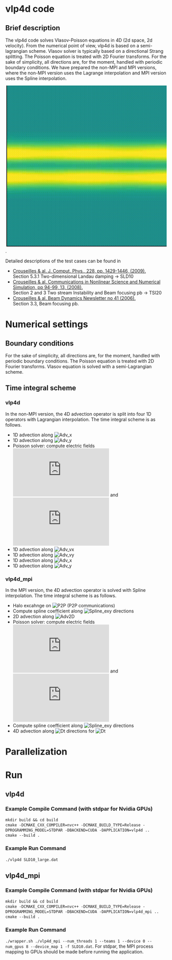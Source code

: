 # vlp4d code

## Brief description
The vlp4d code solves Vlasov-Poisson equations in 4D (2d space, 2d velocity). 
From the numerical point of view, vlp4d is based on a semi-lagrangian scheme. 
Vlasov solver is typically based on a directional Strang splitting. The Poisson equation is treated with 2D Fourier transforms. 
For the sake of simplicity, all directions are, for the moment, handled with periodic boundary conditions. 
We have prepared the non-MPI and MPI versions, where the non-MPI version uses the Lagrange interpolation and MPI version uses the Spline interpolation.

![vlp4d](figs/fxvx_anime.gif). 

Detailed descriptions of the test cases can be found in 
- [Crouseilles & al. J. Comput. Phys., 228, pp. 1429-1446, (2009).](http://people.rennes.inria.fr/Nicolas.Crouseilles/loss4D.pdf)  
  Section 5.3.1 Two-dimensional Landau damping -> SLD10
- [Crouseilles & al. Communications in Nonlinear Science and Numerical Simulation, pp 94-99, 13, (2008).](http://people.rennes.inria.fr/Nicolas.Crouseilles/cgls2.pdf)  
  Section 2 and 3 Two stream Instability and Beam focusing pb -> TSI20
- [Crouseilles & al. Beam Dynamics Newsletter no 41 (2006).](http://icfa-bd.kek.jp/Newsletter41.pdf )  
  Section 3.3, Beam focusing pb.
  
# Numerical settings
## Boundary conditions
For the sake of simplicity, all directions are, for the moment, handled with periodic boundary conditions. The Poisson equation is treated with 2D Fourier transforms. Vlasov equation is solved with a semi-Lagrangian scheme.

## Time integral scheme
### vlp4d
In the non-MPI version, the 4D advection operator is split into four 1D operators with Lagrangian interpolation. The time integral scheme is as follows.

- 1D advection along ![Adv_x](https://latex.codecogs.com/svg.latex?x(\Delta~t/2))
- 1D advection along ![Adv_y](https://latex.codecogs.com/svg.latex?y(\Delta~t/2))
- Poisson solver: compute electric fields ![E_x](https://latex.codecogs.com/svg.latex?E_x) and ![E_y](https://latex.codecogs.com/svg.latex?E_y)
- 1D advection along ![Adv_vx](https://latex.codecogs.com/svg.latex?v_x(\Delta~t))
- 1D advection along ![Adv_vy](https://latex.codecogs.com/svg.latex?v_y(\Delta~t))
- 1D advection along ![Adv_x](https://latex.codecogs.com/svg.latex?x(\Delta~t/2))
- 1D advection along ![Adv_y](https://latex.codecogs.com/svg.latex?y(\Delta~t/2))

### vlp4d_mpi
In the MPI version, the 4D advection operator is solved with Spline interpolation. The time integral scheme is as follows.
- Halo excahnge on ![P2P](https://latex.codecogs.com/svg.latex?f^{n}) (P2P communications)  
- Compute spline coefficient along ![Spline_exy](https://latex.codecogs.com/svg.latex?\left(x,y\right)) directions
- 2D advection along ![Adv2D](https://latex.codecogs.com/svg.latex?x,y\left(\Delta~t/2\right))
- Poisson solver: compute electric fields ![E_x](https://latex.codecogs.com/svg.latex?E_x) and ![E_y](https://latex.codecogs.com/svg.latex?E_y)
- Compute spline coefficient along ![Spline_exy](https://latex.codecogs.com/svg.latex?\left(v_x,v_y\right)) directions
- 4D advection along ![Dt](https://latex.codecogs.com/svg.latex?\left(x,y,v_{x},v_{y}\right)) directions for ![Dt](https://latex.codecogs.com/svg.latex?\Delta~t)
  
# Parallelization

# Run
## vlp4d
### Example Compile Command (with stdpar for Nvidia GPUs)
```
mkdir build && cd build
cmake -DCMAKE_CXX_COMPILER=nvc++ -DCMAKE_BUILD_TYPE=Release -DPROGRAMMING_MODEL=STDPAR -DBACKEND=CUDA -DAPPLICATION=vlp4d ..
cmake --build .
```

### Example Run Command
```./vlp4d SLD10_large.dat```

## vlp4d_mpi
### Example Compile Command (with stdpar for Nvidia GPUs)
```
mkdir build && cd build
cmake -DCMAKE_CXX_COMPILER=nvc++ -DCMAKE_BUILD_TYPE=Release -DPROGRAMMING_MODEL=STDPAR -DBACKEND=CUDA -DAPPLICATION=vlp4d_mpi ..
cmake --build .
```

### Example Run Command
```./wrapper.sh ./vlp4d_mpi --num_threads 1 --teams 1 --device 0 --num_gpus 8 --device_map 1 -f SLD10.dat```. 
For stdpar, the MPI process mapping to GPUs should be made before running the application.
